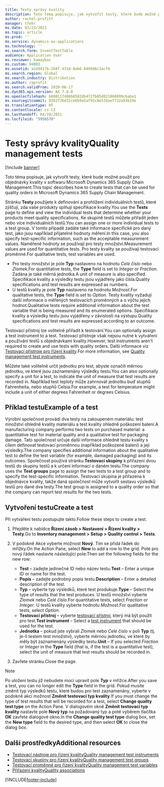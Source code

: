 ```yaml
---
title: Testy správy kvality
description: Toto téma popisuje, jak vytvořit testy, které bude možné použít pro objednávky kvality v softwaru Microsoft Dynamics 365 Supply Chain Management.
author: rachel-profitt
manager: tfehr
ms.date: 03/23/2021
ms.topic: article
ms.prod: ''
ms.service: dynamics-ax-applications
ms.technology: ''
ms.search.form: InventTestTable
audience: Application User
ms.reviewer: kamaybac
ms.custom: 94003
ms.assetid: a1d9417b-268f-4334-8ab6-8499d6c3acf0
ms.search.region: Global
ms.search.industry: Distribution
ms.author: raprofit
ms.search.validFrom: 2020-06-17
ms.dyn365.ops.version: AX 7.0.0
ms.openlocfilehash: b88011f486b6582db4727b85d021868899c6abe1
ms.sourcegitcommit: 8362f3bd32ce8b9a5af93c8e57daef732a93b19e
ms.translationtype: HT
ms.contentlocale: cs-CZ
ms.lasthandoff: 04/28/2021
ms.locfileid: "5956578"
---
```

# <a name="quality-management-tests"></a><span data-ttu-id="fbffc-103">Testy správy kvality</span><span class="sxs-lookup"><span data-stu-id="fbffc-103">Quality management tests</span></span>

[!include [banner](../includes/banner.md)]

<span data-ttu-id="fbffc-104">Toto téma popisuje, jak vytvořit testy, které bude možné použít pro objednávky kvality v softwaru Microsoft Dynamics 365 Supply Chain Management.</span><span class="sxs-lookup"><span data-stu-id="fbffc-104">This topic describes how to create tests that can be used for quality orders in Microsoft Dynamics 365 Supply Chain Management.</span></span>

<span data-ttu-id="fbffc-105">Stránku **Testy** použijete k definování a prohlížení individuálních testů, které zjišťují, zda vaše produkty splňují specifikace kvality.</span><span class="sxs-lookup"><span data-stu-id="fbffc-105">You use the **Tests** page to define and view the individual tests that determine whether your products meet quality specifications.</span></span> <span data-ttu-id="fbffc-106">Ke skupině testů můžete přiřadit jeden nebo více individuálních testů.</span><span class="sxs-lookup"><span data-stu-id="fbffc-106">You can assign one or more individual tests to a test group.</span></span> <span data-ttu-id="fbffc-107">V tomto případě zadáte také informace specifické pro daný test, jako jsou například přijatelné hodnoty měření.</span><span class="sxs-lookup"><span data-stu-id="fbffc-107">In this case, you also specify test-specific information, such as the acceptable measurement values.</span></span> <span data-ttu-id="fbffc-108">Naměřené hodnoty se používají pro testy množství.</span><span class="sxs-lookup"><span data-stu-id="fbffc-108">Measurement values are used for quantitative tests.</span></span> <span data-ttu-id="fbffc-109">Pro testy kvality se používají testovací proměnné.</span><span class="sxs-lookup"><span data-stu-id="fbffc-109">For qualitative tests, test variables are used.</span></span>

- <span data-ttu-id="fbffc-110">Pro testy množství je pole **Typ** nastaveno na hodnotu *Celé číslo* nebo *Zlomek*.</span><span class="sxs-lookup"><span data-stu-id="fbffc-110">For quantitative tests, the **Type** field is set to *Integer* or *Fraction*.</span></span> <span data-ttu-id="fbffc-111">Zadána je také měrná jednotka.</span><span class="sxs-lookup"><span data-stu-id="fbffc-111">A unit of measure is also specified.</span></span> <span data-ttu-id="fbffc-112">Specifikace kvality a výsledky testu jsou vyjádřeny jako čísla.</span><span class="sxs-lookup"><span data-stu-id="fbffc-112">Quality specifications and test results are expressed as numbers.</span></span>
- <span data-ttu-id="fbffc-113">U testů kvality je pole **Typ** nastaveno na hodnotu *Možnost*.</span><span class="sxs-lookup"><span data-stu-id="fbffc-113">For qualitative tests, the **Type** field is set to *Option*.</span></span> <span data-ttu-id="fbffc-114">Testy kvality vyžadují další informace o měřených testovacích proměnných a o výčtu jejich hodnot.</span><span class="sxs-lookup"><span data-stu-id="fbffc-114">Qualitative tests require additional information about the test variable that is being measured and its enumerated options.</span></span> <span data-ttu-id="fbffc-115">Specifikace kvality a výsledky testu jsou vyjádřeny v závislosti na výstupu.</span><span class="sxs-lookup"><span data-stu-id="fbffc-115">Quality specifications and test results are expressed according to an outcome.</span></span>

<span data-ttu-id="fbffc-116">Testovací přístroj lze volitelně přiřadit k testování.</span><span class="sxs-lookup"><span data-stu-id="fbffc-116">You can optionally assign a test instrument to a test.</span></span> <span data-ttu-id="fbffc-117">Testovací přístroje však nejsou nutné k vytváření a používání testů s objednávkami kvality.</span><span class="sxs-lookup"><span data-stu-id="fbffc-117">However, test instruments aren't required to create and use tests with quality orders.</span></span> <span data-ttu-id="fbffc-118">Další informace viz [Testovací přístroje pro řízení kvality](quality-test-instruments.md).</span><span class="sxs-lookup"><span data-stu-id="fbffc-118">For more information, see [Quality management test instruments](quality-test-instruments.md).</span></span>

<span data-ttu-id="fbffc-119">Můžete také volitelně určit jednotku pro test, abyste označili měrnou jednotku, ve které jsou zaznamenány výsledky testu.</span><span class="sxs-lookup"><span data-stu-id="fbffc-119">You can also optionally specify a unit for a test, to indicate the unit of measure that test results are recorded in.</span></span> <span data-ttu-id="fbffc-120">Například test teploty může zahrnovat jednotku buď stupňů Fahrenheita, nebo stupňů Celsia.</span><span class="sxs-lookup"><span data-stu-id="fbffc-120">For example, a test for temperature might include a unit of either degrees Fahrenheit or degrees Celsius.</span></span>

## <a name="example-of-a-test"></a><span data-ttu-id="fbffc-121">Příklad testu</span><span class="sxs-lookup"><span data-stu-id="fbffc-121">Example of a test</span></span>

<span data-ttu-id="fbffc-122">Výrobní společnost provádí dva testy na zakoupeném materiálu: test množství ohledně kvality materiálu a test kvality ohledně poškození balení.</span><span class="sxs-lookup"><span data-stu-id="fbffc-122">A manufacturing company performs two tests on purchased material: a quantitative test for material quality and a qualitative test for packaging damage.</span></span> <span data-ttu-id="fbffc-123">Tato společnost určuje další informace ohledně testu kvality s cílem definovat testovací proměnnou (například poškozené balení) a její výsledky.</span><span class="sxs-lookup"><span data-stu-id="fbffc-123">The company specifies additional information about the qualitative test to define the test variable (for example, damaged packaging) and its outcomes.</span></span> <span data-ttu-id="fbffc-124">Společnost používá stránku **Testovací skupiny** k přiřazení dvou testů do skupiny testů a k určení informací o daném testu.</span><span class="sxs-lookup"><span data-stu-id="fbffc-124">The company uses the **Test groups** page to assign the two tests to a test group and to specify the test-specific information.</span></span> <span data-ttu-id="fbffc-125">Testovací skupina je přiřazena k objednávce kvality, takže daná společnost může vytvořit sestavu výsledků testů pro dané dva testy.</span><span class="sxs-lookup"><span data-stu-id="fbffc-125">The test group is assigned to a quality order so that the company can report test results for the two tests.</span></span>

## <a name="create-a-test"></a><span data-ttu-id="fbffc-126">Vytvoření testu</span><span class="sxs-lookup"><span data-stu-id="fbffc-126">Create a test</span></span>

<span data-ttu-id="fbffc-127">Při vytváření testu postupujte takto.</span><span class="sxs-lookup"><span data-stu-id="fbffc-127">Follow these steps to create a test.</span></span>

1. <span data-ttu-id="fbffc-128">Přejděte k nabídce **Řízení zásob \> Nastavení \> Řízení kvality \> Testy**.</span><span class="sxs-lookup"><span data-stu-id="fbffc-128">Go to **Inventory management \> Setup \> Quality control \> Tests**.</span></span>
1. <span data-ttu-id="fbffc-129">V podokně Akce vyberte možnost **Nový**. Tím se přidá řádek do mřížky.</span><span class="sxs-lookup"><span data-stu-id="fbffc-129">On the Action Pane, select **New** to add a row to the grid.</span></span> <span data-ttu-id="fbffc-130">Poté pro nový řádek nastavte následující pole:</span><span class="sxs-lookup"><span data-stu-id="fbffc-130">Then set the following fields for the new row:</span></span>

    - <span data-ttu-id="fbffc-131">**Test** – zadejte jedinečné ID nebo název testu.</span><span class="sxs-lookup"><span data-stu-id="fbffc-131">**Test** – Enter a unique ID or name for the test.</span></span>
    - <span data-ttu-id="fbffc-132">**Popis** – zadejte podrobný popis testu.</span><span class="sxs-lookup"><span data-stu-id="fbffc-132">**Description** – Enter a detailed description of the test.</span></span>
    - <span data-ttu-id="fbffc-133">**Typ** – vyberte typ výsledků, které test produkuje.</span><span class="sxs-lookup"><span data-stu-id="fbffc-133">**Type** – Select the type of results that the test produces.</span></span> <span data-ttu-id="fbffc-134">U testů množství vyberte *Zlomek* nebo *Celé číslo*.</span><span class="sxs-lookup"><span data-stu-id="fbffc-134">For quantitative tests, select *Fraction* or *Integer*.</span></span> <span data-ttu-id="fbffc-135">U testů kvality vyberte hodnotu *Možnost*.</span><span class="sxs-lookup"><span data-stu-id="fbffc-135">For qualitative tests, select *Option*.</span></span>
    - <span data-ttu-id="fbffc-136">**Testovací přístroj** – vyberte [testovací přístroj](quality-test-instruments.md), který má být použit pro test.</span><span class="sxs-lookup"><span data-stu-id="fbffc-136">**Test instrument** – Select a [test instrument](quality-test-instruments.md) that should be used for the test.</span></span>
    - <span data-ttu-id="fbffc-137">**Jednotka** – pokud jste vybrali *Zlomek* nebo *Celé číslo* v poli **Typ** (tj. je-li testem test množství), vyberte měrnou jednotku, ve které by měly být zaznamenány výsledky testu.</span><span class="sxs-lookup"><span data-stu-id="fbffc-137">**Unit** – If you selected *Fraction* or *Integer* in the **Type** field (that is, if the test is a quantitative test), select the unit of measure that test results should be recorded in.</span></span>

1. <span data-ttu-id="fbffc-138">Zavřete stránku.</span><span class="sxs-lookup"><span data-stu-id="fbffc-138">Close the page.</span></span>

> [!NOTE]
> <span data-ttu-id="fbffc-139">Po uložení testu již nebudete moci upravit pole **Typ** v mřížce.</span><span class="sxs-lookup"><span data-stu-id="fbffc-139">After you save a test, you can no longer edit the **Type** field in the grid.</span></span> <span data-ttu-id="fbffc-140">Pokud musíte změnit typ výsledků testu, které budou pro test zaznamenány, vyberte v podokně akcí možnost **Změnit testovací typ kvality**.</span><span class="sxs-lookup"><span data-stu-id="fbffc-140">If you must change the type of test results that will be recorded for a test, select **Change quality test type** on the Action Pane.</span></span> <span data-ttu-id="fbffc-141">V dialogovém okně **Změnit testovací typ kvality** nastavte pole **Nový typ** na požadovaný typ a poté výběrem tlačítka **OK** zavřete dialogové okno.</span><span class="sxs-lookup"><span data-stu-id="fbffc-141">In the **Change quality test type** dialog box, set the **New type** field to the desired type, and then select **OK** to close the dialog box.</span></span>

## <a name="additional-resources"></a><span data-ttu-id="fbffc-142">Další prostředky</span><span class="sxs-lookup"><span data-stu-id="fbffc-142">Additional resources</span></span>

- [<span data-ttu-id="fbffc-143">Testovací nástroje pro řízení kvality</span><span class="sxs-lookup"><span data-stu-id="fbffc-143">Quality management test instruments</span></span>](quality-test-instruments.md)
- [<span data-ttu-id="fbffc-144">Testovací skupiny pro řízení kvality</span><span class="sxs-lookup"><span data-stu-id="fbffc-144">Quality management test groups</span></span>](quality-test-groups.md)
- [<span data-ttu-id="fbffc-145">Testovací proměnné pro řízení kvality</span><span class="sxs-lookup"><span data-stu-id="fbffc-145">Quality management test variables</span></span>](quality-test-variables.md)
- [<span data-ttu-id="fbffc-146">Přiřazení kvality</span><span class="sxs-lookup"><span data-stu-id="fbffc-146">Quality associations</span></span>](quality-associations.md)

[!INCLUDE[footer-include](../../includes/footer-banner.md)]
